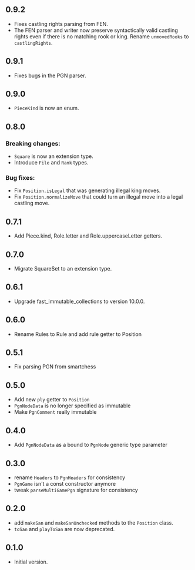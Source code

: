 ## 0.9.2

- Fixes castling rights parsing from FEN.
- The FEN parser and writer now preserve syntactically valid castling rights even if there is no matching rook or king. Rename `unmovedRooks` to `castlingRights`.

## 0.9.1

- Fixes bugs in the PGN parser.

## 0.9.0

- `PieceKind` is now an enum.

## 0.8.0

### Breaking changes:
- `Square` is now an extension type.
- Introduce `File` and `Rank` types.

### Bug fixes:
- Fix `Position.isLegal` that was generating illegal king moves.
- Fix `Position.normalizeMove` that could turn an illegal move into a legal castling move.

## 0.7.1

- Add Piece.kind, Role.letter and Role.uppercaseLetter getters.

## 0.7.0

- Migrate SquareSet to an extension type.

## 0.6.1

- Upgrade fast_immutable_collections to version 10.0.0.

## 0.6.0

- Rename Rules to Rule and add rule getter to Position

## 0.5.1

- Fix parsing PGN from smartchess

## 0.5.0

- Add new `ply` getter to `Position`
- `PgnNodeData` is no longer specified as immutable
- Make `PgnComment` really immutable

## 0.4.0

- Add `PgnNodeData` as a bound to `PgnNode` generic type parameter

## 0.3.0

- rename `Headers` to `PgnHeaders` for consistency
- `PgnGame` isn't a const constructor anymore
- tweak `parseMultiGamePgn` signature for consistency

## 0.2.0

- add `makeSan` and `makeSanUnchecked` methods to the `Position` class.
- `toSan` and `playToSan` are now deprecated.

## 0.1.0

- Initial version.

